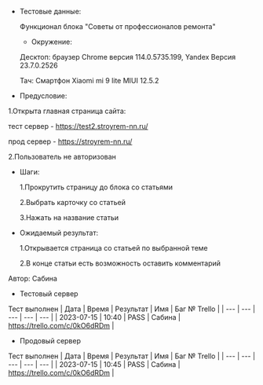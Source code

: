 * Тестовые данные:

   Функционал блока "Советы от профессионалов ремонта"
   
   * Окружение: 

	Десктоп: браузер Chrome версия 114.0.5735.199, Yandex Версия 23.7.0.2526
	
	Тач: Cмартфон Xiaomi mi 9 lite MIUI 12.5.2
 
* Предусловие:

 1.Открыта главная страница сайта:
 
 тест сервер - https://test2.stroyrem-nn.ru/
 
 прод сервер - https://stroyrem-nn.ru/
 
 2.Пользователь не авторизован
 
* Шаги:

  1.Прокрутить страницу до блока со статьями
  
  2.Выбрать карточку со статьей
  
  3.Нажать на название статьи

* Ожидаемый результат:

   1.Открывается страница со статьей по выбранной теме
   
   2.В конце статьи есть возможность оставить комментарий


Автор: Сабина

* Тестовый сервер 

Тест выполнен
| Дата | Время | Результат | Имя | Баг № Trello |
| --- | --- | --- | --- | --- |
| 2023-07-15 | 10:40 | PASS | Сабина | https://trello.com/c/0kO6dRDm | 

* Продовый сервер

Тест выполнен
| Дата | Время | Результат | Имя | Баг № Trello |
| --- | --- | --- | --- | --- |
| 2023-07-15 | 10:45 | PASS | Сабина | https://trello.com/c/0kO6dRDm | 
	